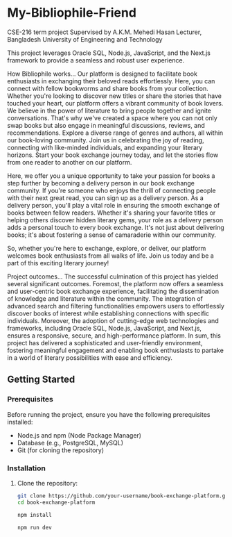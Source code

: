 # My-Bibliophile-Friend

CSE-216 term project
Supervised by A.K.M. Mehedi Hasan
Lecturer, Bangladesh University of Engineering and Technology

This project leverages Oracle SQL, Node.js, JavaScript, and the Next.js framework to provide a seamless and robust user experience.

How Bibliophile works...
Our platform is designed to facilitate book enthusiasts in exchanging their beloved reads effortlessly. Here, you can connect with fellow bookworms and share books from your collection. Whether you're looking to discover new titles or share the stories that have touched your heart, our platform offers a vibrant community of book lovers. We believe in the power of literature to bring people together and ignite conversations. That's why we've created a space where you can not only swap books but also engage in meaningful discussions, reviews, and recommendations. Explore a diverse range of genres and authors, all within our book-loving community. Join us in celebrating the joy of reading, connecting with like-minded individuals, and expanding your literary horizons. Start your book exchange journey today, and let the stories flow from one reader to another on our platform.

Here, we offer you a unique opportunity to take your passion for books a step further by becoming a delivery person in our book exchange community. If you're someone who enjoys the thrill of connecting people with their next great read, you can sign up as a delivery person. As a delivery person, you'll play a vital role in ensuring the smooth exchange of books between fellow readers. Whether it's sharing your favorite titles or helping others discover hidden literary gems, your role as a delivery person adds a personal touch to every book exchange. It's not just about delivering books; it's about fostering a sense of camaraderie within our community.

So, whether you're here to exchange, explore, or deliver, our platform welcomes book enthusiasts from all walks of life. Join us today and be a part of this exciting literary journey!

Project outcomes...
The successful culmination of this project has yielded several significant outcomes. Foremost, the platform now offers a seamless and user-centric book exchange experience, facilitating the dissemination of knowledge and literature within the community. The integration of advanced search and filtering functionalities empowers users to effortlessly discover books of interest while establishing connections with specific individuals. Moreover, the adoption of cutting-edge web technologies and frameworks, including Oracle SQL, Node.js, JavaScript, and Next.js, ensures a responsive, secure, and high-performance platform. In sum, this project has delivered a sophisticated and user-friendly environment, fostering meaningful engagement and enabling book enthusiasts to partake in a world of literary possibilities with ease and efficiency.

## Getting Started

### Prerequisites

Before running the project, ensure you have the following prerequisites installed:

- Node.js and npm (Node Package Manager)
- Database (e.g., PostgreSQL, MySQL)
- Git (for cloning the repository)

### Installation

1. Clone the repository:

   ```bash
   git clone https://github.com/your-username/book-exchange-platform.git
   cd book-exchange-platform

   npm install

   npm run dev
   ```
